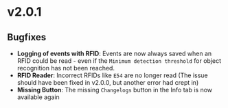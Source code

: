 # v2.0.1

## Bugfixes
- **Logging of events with RFID**: Events are now always saved when an RFID could be read - even if the `Minimum detection threshold` for object recognition has not been reached.
- **RFID Reader**: Incorrect RFIDs like `E54` are no longer read (The issue should have been fixed in v2.0.0, but another error had crept in)
- **Missing Button**: The missing `Changelogs` button in the Info tab is now available again